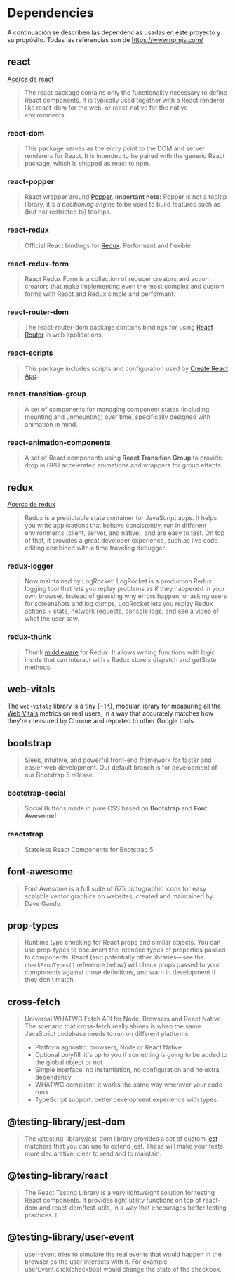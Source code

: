 # Dependencies
A continuación se describen las dependencias usadas en este proyecto y su propósito. Todas las referencias son de https://www.npmjs.com/

## react
[Acerca de react](./about_react.md)
> The react package contains only the functionality necessary to define React components. It is typically used together with a React renderer like react-dom for the web, or react-native for the native environments.

### react-dom
> This package serves as the entry point to the DOM and server renderers for React. It is intended to be paired with the generic React package, which is shipped as react to npm.

### react-popper
> React wrapper around [Popper](https://popper.js.org/). 
> **important note:** Popper is not a tooltip library, it's a *positioning engine* to be used to build features such as (but not restricted to) tooltips.

### react-redux
> Official React bindings for [Redux](https://github.com/reduxjs/redux). Performant and flexible.

### react-redux-form
> React Redux Form is a collection of reducer creators and action creators that make implementing even the most complex and custom forms with React and Redux simple and performant.

### react-router-dom
> The react-router-dom package contains bindings for using [React Router](https://github.com/remix-run/react-router) in web applications.

### react-scripts
> This package includes scripts and configuration used by [Create React App](https://github.com/facebook/create-react-app).

### react-transition-group
> A set of components for managing component states (including mounting and unmounting) over time, specifically designed with animation in mind.

### react-animation-components
> A set of React components using **React Transition Group** to provide drop in GPU accelerated animations and wrappers for group effects.

## redux
[Acerca de redux](./about_redux.md)
> Redux is a predictable state container for JavaScript apps.
> It helps you write applications that behave consistently, run in different environments (client, server, and native), and are easy to test. On top of that, it provides a great developer experience, such as live code editing combined with a time traveling debugger.

### redux-logger
> Now maintained by LogRocket!
> LogRocket is a production Redux logging tool that lets you replay problems as if they happened in your own browser. Instead of guessing why errors happen, or asking users for screenshots and log dumps, LogRocket lets you replay Redux actions + state, network requests, console logs, and see a video of what the user saw.

### redux-thunk
> Thunk [middleware](./about_redux.md#middleware) for Redux. It allows writing functions with logic inside that can interact with a Redux store's dispatch and getState methods.

## web-vitals
The `web-vitals` library is a tiny (~1K), modular library for measuring all the [Web Vitals](https://web.dev/vitals/) metrics on real users, in a way that accurately matches how they're measured by Chrome and reported to other Google tools.

## bootstrap
> Sleek, intuitive, and powerful front-end framework for faster and easier web development. Our default branch is for development of our Bootstrap 5 release.

### bootstrap-social
> Social Buttons made in pure CSS based on **Bootstrap** and **Font Awesome!**

### reactstrap
> Stateless React Components for Bootstrap 5.

## font-awesome
> Font Awesome is a full suite of 675 pictographic icons for easy scalable vector graphics on websites, created and maintained by Dave Gandy.

## prop-types
> Runtime type checking for React props and similar objects.
> You can use prop-types to document the intended types of properties passed to components. React (and potentially other libraries—see the `checkPropTypes()` reference below) will check props passed to your components against those definitions, and warn in development if they don’t match.

## cross-fetch
> Universal WHATWG Fetch API for Node, Browsers and React Native. The scenario that cross-fetch really shines is when the same JavaScript codebase needs to run on different platforms.
> * Platform agnostic: browsers, Node or React Native
> * Optional polyfill: it's up to you if something is going to be added to the global object or not
> * Simple interface: no instantiation, no configuration and no extra dependency
> * WHATWG compliant: it works the same way wherever your code runs
> * TypeScript support: better development experience with types.

## @testing-library/jest-dom
> The @testing-library/jest-dom library provides a set of custom [jest](https://jestjs.io/) matchers that you can use to extend jest. These will make your tests more declarative, clear to read and to maintain.

## @testing-library/react
> The React Testing Library is a very lightweight solution for testing React components. It provides light utility functions on top of react-dom and react-dom/test-utils, in a way that encourages better testing practices. I

## @testing-library/user-event
> user-event tries to simulate the real events that would happen in the browser as the user interacts with it. For example userEvent.click(checkbox) would change the state of the checkbox.
